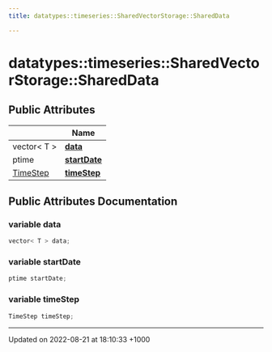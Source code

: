 ```yaml
---
title: datatypes::timeseries::SharedVectorStorage::SharedData

---
```


# datatypes::timeseries::SharedVectorStorage::SharedData





## Public Attributes

|                | Name           |
| -------------- | -------------- |
| vector< T > | **[data](/uchronia-ts-doc/cpp/Classes/classdatatypes_1_1timeseries_1_1SharedVectorStorage_1_1SharedData/#variable-data)**  |
| ptime | **[startDate](/uchronia-ts-doc/cpp/Classes/classdatatypes_1_1timeseries_1_1SharedVectorStorage_1_1SharedData/#variable-startdate)**  |
| [TimeStep](/uchronia-ts-doc/cpp/Classes/classdatatypes_1_1timeseries_1_1TimeStep/) | **[timeStep](/uchronia-ts-doc/cpp/Classes/classdatatypes_1_1timeseries_1_1SharedVectorStorage_1_1SharedData/#variable-timestep)**  |

## Public Attributes Documentation

### variable data

```cpp
vector< T > data;
```


### variable startDate

```cpp
ptime startDate;
```


### variable timeStep

```cpp
TimeStep timeStep;
```


-------------------------------

Updated on 2022-08-21 at 18:10:33 +1000